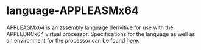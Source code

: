 # language-APPLEASMx64
APPLEASMx64 is an assembly language derivitive for use with the APPLEDRCx64 virtual processor. Specifications for the language as well as an environment for the processor can be found [here](https://github.com/OrionNebula/Dynarec).
